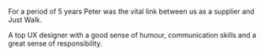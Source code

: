 For a period of 5 years Peter was the vital link between us as a supplier and
Just Walk.

A top UX designer with a good sense of humour, communication skills and a great
sense of responsibility.
